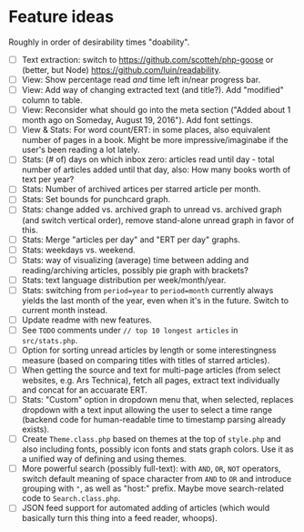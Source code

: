 # Feature ideas

Roughly in order of desirability times "doability".

- [ ] Text extraction: switch to https://github.com/scotteh/php-goose or (better, but Node) https://github.com/luin/readability.
- [ ] View: Show percentage read *and* time left in/near progress bar.
- [ ] View: Add way of changing extracted text (and title?). Add "modified" column to table.
- [ ] View: Reconsider what should go into the meta section ("Added about 1 month ago on Someday, August 19, 2016"). Add font settings.
- [ ] View & Stats: For word count/ERT: in some places, also equivalent number of pages in a book. Might be more impressive/imaginabe if the user's been reading a lot lately.
- [ ] Stats: (# of) days on which inbox zero: articles read until day - total number of articles added until that day, also: How many books worth of text per year?
- [ ] Stats: Number of archived artices per starred article per month.
- [ ] Stats: Set bounds for punchcard graph.
- [ ] Stats: change added vs. archived graph to unread vs. archived graph (and switch vertical order), remove stand-alone unread graph in favor of this.
- [ ] Stats: Merge "articles per day" and "ERT per day" graphs.
- [ ] Stats: weekdays vs. weekend.
- [ ] Stats: way of visualizing (average) time between adding and reading/archiving articles, possibly pie graph with brackets?
- [ ] Stats: text language distribution per week/month/year.
- [ ] Stats: switching from `period=year` to `period=month` currently always yields the last month of the year, even when it's in the future. Switch to current month instead.
- [ ] Update readme with new features.
- [ ] See `TODO` comments under `// top 10 longest articles` in `src/stats.php`.
- [ ] Option for sorting unread articles by length or some interestingness measure (based on comparing titles with titles of starred articles).
- [ ] When getting the source and text for multi-page articles (from select websites, e.g. Ars Technica), fetch all pages, extract text individually and concat for an accuarate ERT.
- [ ] Stats: "Custom" option in dropdown menu that, when selected, replaces dropdown with a text input allowing the user to select a time range (backend code for human-readable time to timestamp parsing already exists).
- [ ] Create `Theme.class.php` based on themes at the top of `style.php` and also including fonts, possibly icon fonts and stats graph colors. Use it as a unified way of defining and using themes.
- [ ] More powerful search (possibly full-text): with `AND`, `OR`, `NOT` operators, switch default meaning of space character from `AND` to `OR` and introduce grouping with `"`, as well as "host:" prefix. Maybe move search-related code to `Search.class.php`.
- [ ] JSON feed support for automated adding of articles (which would basically turn this thing into a feed reader, whoops).
